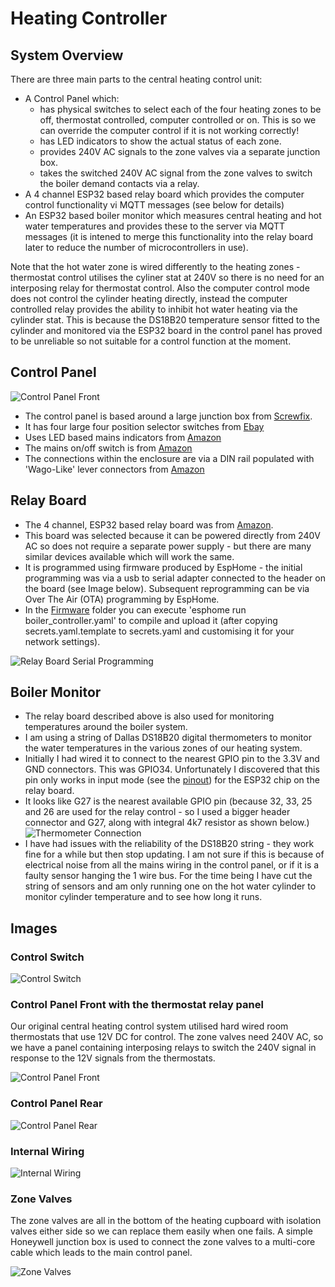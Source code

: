 # Heating Controller

## System Overview 

There are three main parts to the central heating control unit:
  - A Control Panel which:
    - has physical switches to select each of the four heating zones to be off, thermostat controlled, computer controlled or on.  This is so we can override the computer control if it is not working correctly!  
    - has LED indicators to show the actual status of each zone.   
    - provides 240V AC signals to the zone valves via a separate junction box.
    - takes the switched 240V AC signal from the zone valves to switch the boiler demand contacts via a relay.
  - A 4 channel ESP32 based relay board which provides the computer control functionality vi MQTT messages (see below for details)
  - An ESP32 based boiler monitor which measures central heating and hot water temperatures and provides these to the server via MQTT messages (it is intened to merge this functionality into the relay board later to reduce the number of microcontrollers in use).

Note that the hot water zone is wired differently to the heating zones - thermostat control utilises the cyliner stat at 240V so there is no need for an interposing relay for thermostat control.   Also the computer control mode does not control the cylinder heating directly, instead the computer controlled relay provides the ability to inhibit hot water heating via the cylinder stat.   This is because the DS18B20 temperature sensor fitted to the cylinder and monitored via the ESP32 board in the control panel has proved to be unreliable so not suitable for a control function at the moment.

## Control Panel
![Control Panel Front](images/Control_Panel_Closeup.jpg)

  - The control panel is based around a large junction box from [Screwfix](https://www.screwfix.com/p/british-general-ip55-weatherproof-outdoor-enclosure-270mm-x-180mm-x-135mm/86625).   
  - It has four large four position selector switches from [Ebay](https://www.ebay.co.uk/itm/386674176742)
  - Uses LED based mains indicators from [Amazon](https://www.amazon.co.uk/dp/B09PFMY6YQ?ref=ppx_yo2ov_dt_b_fed_asin_title&th=1)
  - The mains on/off switch is from [Amazon](https://www.amazon.co.uk/dp/B07T2RMYVW?ref=ppx_yo2ov_dt_b_fed_asin_title)
  - The connections within the enclosure are via a DIN rail populated with 'Wago-Like' lever connectors from [Amazon](https://www.amazon.co.uk/DIN-Terminal-Blocks-Aigreat-Connectors/dp/B0BGPVGKGZ?pd_rd_w=LCUWm&content-id=amzn1.sym.a34fb0f3-9916-4f90-85ff-bea3e23caef2&pf_rd_p=a34fb0f3-9916-4f90-85ff-bea3e23caef2&pf_rd_r=RNNKJKY9K92BZF4YSNE1&pd_rd_wg=3OtRd&pd_rd_r=6dca1504-92f2-4676-8a3c-2be763f6525c&ref_=pd_bap_d_csi_rtpb_bap_sim_0_pr_t&th=1)


## Relay Board
  - The 4 channel, ESP32 based relay board was from [Amazon](https://www.amazon.co.uk/dp/B0CJ5CZ4XR?ref=ppx_yo2ov_dt_b_fed_asin_title).  
  - This board was selected because it can be powered directly from 240V AC so does not require a separate power supply - but there are many similar devices available which will work the same.
  - It is programmed using firmware produced by EspHome - the initial programming was via a usb to serial adapter connected to the header on the board (see Image below).  Subsequent reprogramming can be via Over The Air (OTA) programming by EspHome.
  - In the [Firmware](Firmware) folder you can execute 'esphome run boiler_controller.yaml' to compile and upload it (after copying secrets.yaml.template to secrets.yaml and customising it for your network settings).

![Relay Board Serial Programming](images/Relay_Board_Programming.jpg)

## Boiler Monitor
  - The relay board described above is also used for monitoring temperatures around the boiler system.
  - I am using a string of Dallas DS18B20 digital thermometers to monitor the water temperatures in the various zones of our heating system.
  - Initially I had wired it to connect to the nearest GPIO pin to the 3.3V and GND connectors.   This was GPIO34.   Unfortunately I discovered that this pin only works in input mode (see the [pinout](https://mischianti.org/esp32-wroom-32-esp32-s-flash-pinout-specs-and-ide-configuration-1/)) for the ESP32 chip on the relay board.
  - It looks like G27 is the nearest available GPIO pin (because 32, 33, 25 and 26 are used for the relay control - so I used a bigger header connector and G27, along with integral 4k7 resistor as shown below.)
  ![Thermometer Connection](images/thermometer_connection.jpg)
  - I have had issues with the reliability of the DS18B20 string - they work fine for a while but then stop updating.  I am not sure if this is because of electrical noise from all the mains wiring in the control panel, or if it is a faulty sensor hanging the 1 wire bus.   For the time being I have cut the string of sensors and am only running one on the hot water cylinder to monitor cylinder temperature and to see how long it runs.

## Images

### Control Switch

![Control Switch](images/selector_switch.jpg)

### Control Panel Front with the thermostat relay panel

Our original central heating control system utilised hard wired room thermostats that use 12V DC for control.  The zone valves need 240V AC, so we have a panel containing interposing relays to switch the 240V signal in response to the 12V signals from the thermostats.

![Control Panel Front](images/Control_Panel_Front.jpg)

### Control Panel Rear
![Control Panel Rear](images/Control_Panel_Rear.jpg)

### Internal Wiring
![Internal Wiring](images/Control_Panel_Wiring.jpg)


### Zone Valves
The zone valves are all in the bottom of the heating cupboard with isolation valves either side so we can replace them easily when one fails.
A simple Honeywell junction box is used to connect the zone valves to a multi-core cable which leads to the main control panel.

![Zone Valves](images/Zone_Valves.jpg)
